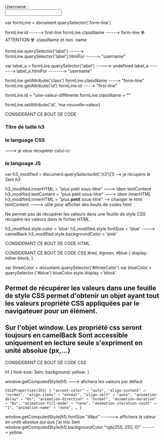 <!-- CONSIDERANT CE BOUT DE CODE -->
<div class="form-line" id="first-line" >
    <label for="username">Username : </label> <br>
    <input type="text" name="myName" id="username">
</div>

<!-- creation de l'objet formLine -->
var formLine = document.querySelector('.form-line')

<!-- ########## ########## ########## ########## ########## ########## ########## -->

<!-- dans la console on peut afficher ses propriétés ainsi -->
formLine.id  ------» first-line
formLine.className ------» form-line ☢️ ATTENTION ☢️ .className et non .name

formLine.querySelector('label') ------» <label for="username">
formLine.querySelector('label').htmlFor ------» "username"

<!-- Autre manière de faire en enregistrant dans une variable -->
var label_a = formLine.querySelector('label')  -----> undefined
label_a --------» <label for="username">
label_a.htmlFor --------» "username"

<!-- ######## GET ATTRIBUTE ########## -->
formLine.getAttribute('class')  <!-- = -->  formLine.className 
            -----» "form-line"
formLine.getAttribute('id')  <!-- = -->  formLine.id 
            -----» "first-line"

<!-- ######## CHANGER LES VALEURS ########## -->
formLine.id = "une-valeur-différente
formLine.className = ""

<!-- ######## CHANGER LES VALEURS --- SET ATTRIBUTE ########## -->
formLine.setAttribute('id', 'ma-nouvelle-valeur)

<!-- ########## MANIPULATION DES CONTENUS DES ELEMENTS ########## -->
CONSIDERANT CE BOUT DE CODE

<h3 class="h3">Titre de taille h3</h3>
<h3 class="h3">le language CSS</h3>  ---> je veux récupérer celui-ci
<h3 class="h3">le language JS</h3>
<!-- Je vais manipuler le h3 -->
var h3_modified = document.querySelectorAll('.h3')[1] --> je récupére le 2em h3

h3_modified.innerHTML = "plus petit sous-titre" ---> idem textContent
h3_modified.textContent = "plus petit sous-titre"  ---> idem innerHTML
h3_modified.innerHTML = "plus <b>petit</b> sous-titre" --> changer le html
    textContent ----> utile pour afficher des bouts de codes html

<!-- MANIPULATION STYLE CSS -->
Ne permet pas de récupérer les valeurs dans une feuille de style CSS
récupère les valeurs dans le fichier HTML

h3_modified.style.color = 'blue'
h3_modified.style.fontSize = 'blue'   ----> camelBack
h3_modified.style.backgroundColor = 'pink'

<!-- exemple de changement de disposition de block-->

CONSIDERANT CE BOUT DE CODE HTML
<div id="threeColor">
  <div id="red"></div>
  <div id="green"></div>
  <div id="blue"></div>
</div>

CONSIDERANT CE BOUT DE CODE CSS
#red, #green, #blue {
    display: inline-block;
  }

var threeColor = document.querySelector('#threeColor')
var blueColor = querySelector.('#blue')
blueColor.style.display ='block'

<!-- ######## GET COMPUTED STYLE ########## -->
Permet de récupérer les valeurs dans une feuille de style CSS
permet d'obtenir un objet ayant tout les valeurs propriété CSS appliquées par le navigateuer pour un élément.
-----------------------------------------------------------
Sur l'objet window.
Les propriété css seront toujours en camelBack
Sont accessible uniquement en lecture seule
s'expriment en unité absolue (px,...)
-----------------------------------------------------------
CONSIDERANT CE BOUT DE CODE CSS
<!-- fichier style.css -->
h1 {
  font-size: 3em;
  background: yellow;
}

window.getComputedStyle(h1) ---> afichera les valeurs par défaut
<!-- come ci-dessous -->
    CSS2Properties(351) { "accent-color" → "auto", "align-content" → "normal", "align-items" → "normal", "align-self" → "auto", "animation-delay" → "0s", "animation-direction" → "normal", "animation-duration" → "0s", "animation-fill-mode" → "none", "animation-iteration-count" → "1", "animation-name" → "none", … }
<!-- afficher une valeur définie -->    
window.getComputedStyle(h1).fontSize
    "48px" ------> affichera la valeur en unité absolue qui que j'ai mis 3em
window.getComputedStyle(h1).backgroundColor
    "rgb(255, 255, 0)" ------> yellow